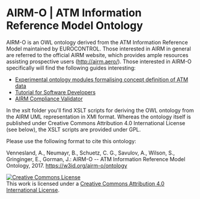 AIRM-O | ATM Information Reference Model Ontology
===

AIRM-O is an OWL ontology derived from the ATM Information Reference Model maintained by EUROCONTROL. Those interested in AIRM in general are referred to the official AIRM website, which provides ample resources assisting prospective users (http://airm.aero/). Those interested in AIRM-O specifically will find the following guides interesting:

* <a href="http://project-best.eu/downloads/D1.1%20Experimental%20ontology%20modules%20formalising%20concept%20definition%20of%20ATM%20data.pdf">Experimental ontology modules formalising concept definition of ATM data</a>
* <a href="http://project-best.eu/downloads/BEST%20D4.4%20Tutorial%20for%20Software%20Developers.pdf">Tutorial for Software Developers</a>
* <a href="http://project-best.eu/downloads/D1.2%20AIRM%20Compliance%20Validator.pdf">AIRM Compliance Validator</a>

In the xslt folder you'll find XSLT scripts for deriving the OWL ontology from the AIRM UML representation in XMI format. Whereas the ontology itself is published under Creative Commons Attribution 4.0 International License (see below), the XSLT scripts are provided under GPL.

Please use the following format to cite this ontology:

Vennesland, A., Neumayr, B., Schuetz, C. G., Savulov, A., Wilson, S., Gringinger, E., Gorman, J.: AIRM-O -- ATM Information Reference Model Ontology, 2017. https://w3id.org/airm-o/ontology

<a rel="license" href="http://creativecommons.org/licenses/by/4.0/"><img alt="Creative Commons License" style="border-width:0" src="https://i.creativecommons.org/l/by/4.0/88x31.png" /></a><br />This work is licensed under a <a rel="license" href="http://creativecommons.org/licenses/by/4.0/">Creative Commons Attribution 4.0 International License</a>.
